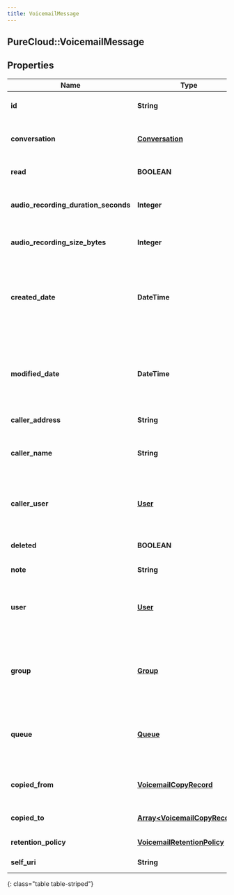 ```yaml
---
title: VoicemailMessage
---
```

## PureCloud::VoicemailMessage

## Properties

|Name | Type | Description | Notes|
|------------ | ------------- | ------------- | -------------|
| **id** | **String** | The globally unique identifier for the object. | [optional] |
| **conversation** | [**Conversation**](Conversation.html) | The conversation that the voicemail message is associated with | [optional] |
| **read** | **BOOLEAN** | Whether the voicemail message is marked as read | [optional] |
| **audio_recording_duration_seconds** | **Integer** | The voicemail message&#39;s audio recording duration in seconds | [optional] |
| **audio_recording_size_bytes** | **Integer** | The voicemail message&#39;s audio recording size in bytes | [optional] |
| **created_date** | **DateTime** | The date the voicemail message was created. Date time is represented as an ISO-8601 string. For example: yyyy-MM-ddTHH:mm:ss.SSSZ | [optional] |
| **modified_date** | **DateTime** | The date the voicemail message was last modified. Date time is represented as an ISO-8601 string. For example: yyyy-MM-ddTHH:mm:ss.SSSZ | [optional] |
| **caller_address** | **String** | The caller address | [optional] |
| **caller_name** | **String** | Optionally the name of the caller that left the voicemail message if the caller was a known user | [optional] |
| **caller_user** | [**User**](User.html) | Optionally the user that left the voicemail message if the caller was a known user | [optional] |
| **deleted** | **BOOLEAN** | Whether the voicemail message has been marked as deleted | [optional] |
| **note** | **String** | An optional note | [optional] |
| **user** | [**User**](User.html) | The user that the voicemail message belongs to or null which means the voicemail message belongs to a group or queue | [optional] |
| **group** | [**Group**](Group.html) | The group that the voicemail message belongs to or null which means the voicemail message belongs to a user or queue | [optional] |
| **queue** | [**Queue**](Queue.html) | The queue that the voicemail message belongs to or null which means the voicemail message belongs to a user or group | [optional] |
| **copied_from** | [**VoicemailCopyRecord**](VoicemailCopyRecord.html) | Represents where this voicemail message was copied from | [optional] |
| **copied_to** | [**Array&lt;VoicemailCopyRecord&gt;**](VoicemailCopyRecord.html) | Represents where this voicemail has been copied to | [optional] |
| **retention_policy** | [**VoicemailRetentionPolicy**](VoicemailRetentionPolicy.html) | The retention policy for this voicemail | [optional] |
| **self_uri** | **String** | The URI for this object | [optional] |
{: class="table table-striped"}


